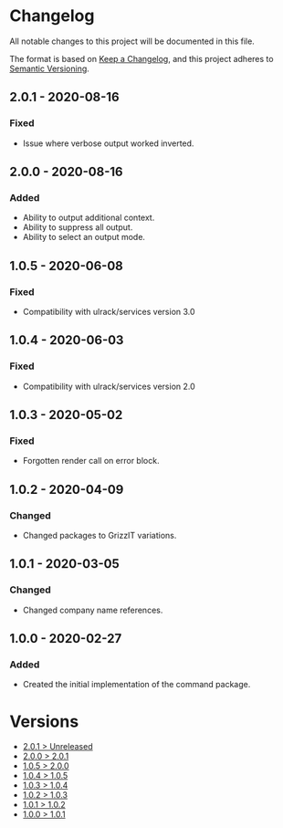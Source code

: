 # Changelog
All notable changes to this project will be documented in this file.

The format is based on [Keep a Changelog](https://keepachangelog.com/en/1.0.0/),
and this project adheres to [Semantic Versioning](https://semver.org/spec/v2.0.0.html).

## 2.0.1 - 2020-08-16
### Fixed
- Issue where verbose output worked inverted.

## 2.0.0 - 2020-08-16
### Added
- Ability to output additional context.
- Ability to suppress all output.
- Ability to select an output mode.

## 1.0.5 - 2020-06-08
### Fixed
- Compatibility with ulrack/services version 3.0

## 1.0.4 - 2020-06-03
### Fixed
- Compatibility with ulrack/services version 2.0

## 1.0.3 - 2020-05-02
### Fixed
- Forgotten render call on error block.

## 1.0.2 - 2020-04-09
### Changed
- Changed packages to GrizzIT variations.

## 1.0.1 - 2020-03-05
### Changed
- Changed company name references.

## 1.0.0 - 2020-02-27
### Added
- Created the initial implementation of the command package.

# Versions
- [2.0.1 > Unreleased](https://github.com/ulrack/command/compare/2.0.1...HEAD)
- [2.0.0 > 2.0.1](https://github.com/ulrack/command/compare/2.0.0...2.0.1)
- [1.0.5 > 2.0.0](https://github.com/ulrack/command/compare/1.0.5...2.0.0)
- [1.0.4 > 1.0.5](https://github.com/ulrack/command/compare/1.0.4...1.0.5)
- [1.0.3 > 1.0.4](https://github.com/ulrack/command/compare/1.0.3...1.0.4)
- [1.0.2 > 1.0.3](https://github.com/ulrack/command/compare/1.0.2...1.0.3)
- [1.0.1 > 1.0.2](https://github.com/ulrack/command/compare/1.0.1...1.0.2)
- [1.0.0 > 1.0.1](https://github.com/ulrack/command/compare/1.0.0...1.0.1)
